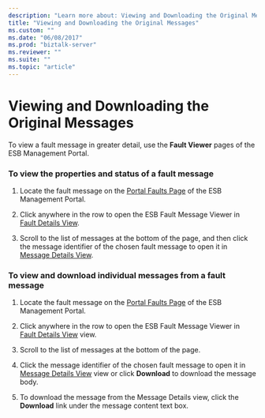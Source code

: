 ```yaml
---
description: "Learn more about: Viewing and Downloading the Original Messages"
title: "Viewing and Downloading the Original Messages"
ms.custom: ""
ms.date: "06/08/2017"
ms.prod: "biztalk-server"
ms.reviewer: ""
ms.suite: ""
ms.topic: "article"
---
```

# Viewing and Downloading the Original Messages
To view a fault message in greater detail, use the **Fault Viewer** pages of the ESB Management Portal.  
  
### To view the properties and status of a fault message  
  
1.  Locate the fault message on the [Portal Faults Page](../esb-toolkit/portal-faults-page.md) of the ESB Management Portal.  
  
2.  Click anywhere in the row to open the ESB Fault Message Viewer in [Fault Details View](../esb-toolkit/fault-details-view.md).  
  
3.  Scroll to the list of messages at the bottom of the page, and then click the message identifier of the chosen fault message to open it in [Message Details View](../esb-toolkit/message-details-view.md).  
  
### To view and download individual messages from a fault message  
  
1.  Locate the fault message on the [Portal Faults Page](../esb-toolkit/portal-faults-page.md) of the ESB Management Portal.  
  
2.  Click anywhere in the row to open the ESB Fault Message Viewer in [Fault Details View](../esb-toolkit/fault-details-view.md) view.  
  
3.  Scroll to the list of messages at the bottom of the page.  
  
4.  Click the message identifier of the chosen fault message to open it in [Message Details View](../esb-toolkit/message-details-view.md) view or click **Download** to download the message body.  
  
5.  To download the message from the Message Details view, click the **Download** link under the message content text box.
